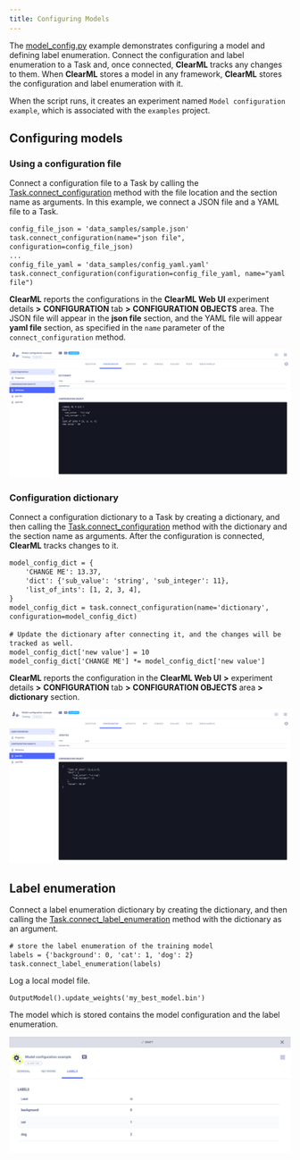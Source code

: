 ```yaml
---
title: Configuring Models
---
```


The [model_config.py](https://github.com/allegroai/clearml/blob/master/examples/reporting/model_config.py) example demonstrates 
configuring a model and defining label enumeration. Connect the configuration and label enumeration to a Task and, once 
connected, **ClearML** tracks any changes to them. When **ClearML** stores a model in any framework, **ClearML** stores 
the configuration and label enumeration with it. 

When the script runs, it creates an experiment named `Model configuration example`, which is associated with the `examples` project.

## Configuring models

### Using a configuration file

Connect a configuration file to a Task by calling the [Task.connect_configuration](../../references/sdk/task.md#connect_configuration) 
method with the file location and the section name as arguments. In this example, we connect a JSON file and a YAML file
to a Task. 

    config_file_json = 'data_samples/sample.json'
    task.connect_configuration(name="json file", configuration=config_file_json)
    ...
    config_file_yaml = 'data_samples/config_yaml.yaml'
    task.connect_configuration(configuration=config_file_yaml, name="yaml file")        

**ClearML** reports the configurations in the **ClearML Web UI** experiment details **>** **CONFIGURATION** tab **>** **CONFIGURATION OBJECTS** 
area. The JSON file will appear in the **json file** section, and the YAML file will appear **yaml file** section, as specified 
in the `name` parameter of the `connect_configuration` method. 

![image](../../img/examples_reporting_config_3.png)

### Configuration dictionary

Connect a configuration dictionary to a Task by creating a dictionary, and then calling the [Task.connect_configuration](../../references/sdk/task.md#connect_configuration) 
method with the dictionary and the section name as arguments. After the configuration is connected, **ClearML** tracks changes to it.

    model_config_dict = {
        'CHANGE ME': 13.37,
        'dict': {'sub_value': 'string', 'sub_integer': 11},
        'list_of_ints': [1, 2, 3, 4],
    }
    model_config_dict = task.connect_configuration(name='dictionary', configuration=model_config_dict)

    # Update the dictionary after connecting it, and the changes will be tracked as well.
    model_config_dict['new value'] = 10
    model_config_dict['CHANGE ME'] *= model_config_dict['new value']

**ClearML** reports the configuration in the **ClearML Web UI** **>** experiment details **>** **CONFIGURATION** tab **>** 
**CONFIGURATION OBJECTS** area **>** **dictionary** section.

![image](../../img/examples_reporting_config.png)

## Label enumeration

Connect a label enumeration dictionary by creating the dictionary, and then calling the [Task.connect_label_enumeration](../../references/sdk/task.md#connect_label_enumeration) 
method with the dictionary as an argument.

    # store the label enumeration of the training model
    labels = {'background': 0, 'cat': 1, 'dog': 2}
    task.connect_label_enumeration(labels)

Log a local model file.
    
    OutputModel().update_weights('my_best_model.bin')

The model which is stored contains the model configuration and the label enumeration. 

![image](../../img/examples_reporting_config_2.png)
